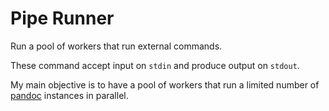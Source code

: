 Pipe Runner
===========

Run a pool of workers that run external commands.

These command accept input on `stdin` and produce output on `stdout`.

My main objective is to have a pool of workers that run a limited number
of [pandoc](http://johnmacfarlane.net/pandoc/) instances in parallel.
